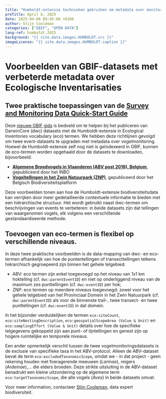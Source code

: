 ```yaml
---
title: "Humboldt-extensie technieken gebruiken om metadata over monitoring te structureren"
preTitle: April 8, 2025
date: 2025-04-08 09:45:08 +0100
author: Stijn Cooleman
categories: ["GBIF", "OPEN DATA"]
lang-ref: humboldt.2025
background: "{{ site.data.images.HUMBOLDT.src }}"
imageLicense: "{{ site.data.images.HUMBOLDT.caption }}"
---
```


# Voorbeelden van GBIF-datasets met verbeterde metadata over Ecologische Inventarisaties

## Twee praktische toepassingen van de [Survey and Monitoring Data Quick-Start Guide]( https://docs.gbif.org/survey-monitoring-quick-start/)

Deze [nieuwe GBIF gids]( https://docs.gbif.org/survey-monitoring-quick-start/) is bedoeld om te helpen bij het publiceren van DarwinCore (dwc) datasets met de Humboldt-extensie in Ecological Inventories vocabulary (eco) termen. We hebben deze richtlijnen gevolgd om twee event-datasets te upgraden met metadata over vogelmonitoring. Hoewel de Humboldt-extensie zelf nog niet is geïndexeerd in GBIF, kunnen de eco-termen worden opgehaald door de datasets te downloaden, bijvoorbeeld:

* [**Algemene Broedvogels in Vlaanderen (ABV post 2016), Belgium**](https://www.gbif.org/dataset/99047b1e-ee53-4053-ba69-2e28eaaa45d9), gepubliceerd door het INBO
* [**Vogeltellingen in het Zwin Natuurpark (ZNP)**](https://www.gbif.org/dataset/dde71542-ad2d-4ec7-a93c-eb18bc0f432b), gepubliceerd door het Belgisch Biodiversiteitsplatform

Deze voorbeelden tonen aan hoe de Humboldt-extensie biodiversiteitsdata kan verrijken door meer gedetailleerde contextuele informatie te bieden met een hiërarchische structuur. Het wordt gebruikt naast dwc-termen om beschrijvingen van events te verbeteren: in beide datasets zijn dat tellingen van waargenomen vogels, elk volgens een verschillende gestandaardiseerde methode.

## Toevoegen van eco-termen is flexibel op verschillende niveaus. 

In deze twee praktische voorbeelden is de data-mapping van dwc- en eco-termen afhankelijk van hoe de puntentellingen of transecttellingen telkens hiërarchisch gegroepeerd zijn binnen het gehele telgebied:
* ABV: eco termen zijn enkel toegevoegd op het niveau van 1x1 km hoktelling (cf. `dwc:parentEventID`) en niet op onderliggend niveau van de maximum zes punttellingen (cf. `dwc:eventID`) per hok;
* ZNP: eco termen op meerdere niveaus toegevoegd: zowel voor het gehele telgebied van het Provinciaal Domein in het Zwin Natuurpark (cf. `dwc:parentEventID`) als voor de binnenste trail-, twee transect- en twee punttellingen (cf. `dwc:eventID`) in dat domein.

In het bijzonder verduidelijken de termen `eco:siteCount`, `eco:siteNestingDescription`, `eco:geospatialScopeArea (Value & Unit)` en `eco:samplingEffort (Value & Unit)` details over hoe de specifieke telgegevens gekoppeld zijn aan punt- of lijntellingen en genest zijn op hogere ruimtelijke en temporele niveaus.

Een ander opmerkelijk verschil tussen de twee vogelmonitoringsdatasets is de exclusie van specifieke taxa in het ABV-protocol. Alleen de ABV-dataset bevat de term `eco:excludedTaxonomicScope`, omdat we - in dat project - geen rekening houden met foeragerende meeuwen (*Larinae*), reigers (*Ardeinae*),... die elders broeden. Deze strikte uitsluiting in de ABV-dataset benadrukt een kleine uitzondering op de algemene term `eco:targetTaxonomicScope`, die alle vogels (*Aves*) in beide datasets omvat.

Voor meer information, contacteer [Stijn Cooleman](mailto:s.cooleman@biodiversity.be), data expert biodiversiteit.
